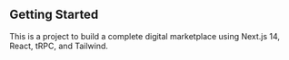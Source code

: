 ## Getting Started

This is a project to build a complete digital marketplace using Next.js 14, React, tRPC, and Tailwind.
